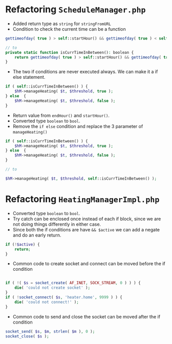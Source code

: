 # Refactoring `ScheduleManager.php`

- Added return type as `string` for `stringFromURL`
- Condition to check the current time can be a function
```php
gettimeofday( true ) > self::startHour() && gettimeofday( true ) < self::endHour()

// to
private static function isCurrTimeInBetween(): boolean {
    return gettimeofday( true ) > self::startHour() && gettimeofday( true ) < self::endHour();
}
```
- The two if conditions are never executed always. We can make it a if else statement.
```php
if ( self::isCurrTimeInBetween() ) {
    $hM->manageHeating( $t, $threshold, true );
} else  {
    $hM->manageHeating( $t, $threshold, false );
}
```
- Return value from `endHour()` and `startHour()`.
- Converted type `boolean` to `bool`.
- Remove the `if else` condition and replace the 3 parameter of `manageHeating()`
```php
if ( self::isCurrTimeInBetween() ) {
    $hM->manageHeating( $t, $threshold, true );
} else  {
    $hM->manageHeating( $t, $threshold, false );
}

// to

$hM->manageHeating( $t, $threshold, self::isCurrTimeInBetween() );
```


# Refactoring `HeatingManagerImpl.php`
- Converted type `boolean` to `bool`.
- Try catch can be enclosed once instead of each if block, since we are not doing things differently in either case.
- Since both the if conditions are have `&& $active` we can add a negate and do an early return.
```php
if (!$active) {
    return;
}
```
- Common code to create socket and connect can be moved before the if condition

```php

if ( !( $s = socket_create( AF_INET, SOCK_STREAM, 0 ) ) ) {
    die( 'could not create socket' );
}
if ( !socket_connect( $s, 'heater.home', 9999 ) ) {
    die( 'could not connect!' );
}
```
- Common code to send and close the socket can be moved after the if condition
```php
socket_send( $s, $m, strlen( $m ), 0 );
socket_close( $s );
```
